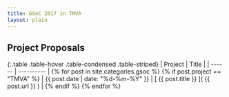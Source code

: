 ```yaml
---
title: GSoC 2017 in TMVA
layout: plain
---
```



## Project Proposals

{:.table .table-hover .table-condensed .table-striped}
| Project   | Title      |
| ------ | ---------- |
{% for post in site.categories.gsoc %} {% if post.project == "TMVA" %} | {{ post.date | date: "%d-%m-%Y" }} | [ {{ post.title }} ]( {{ post.url }} ) |
{% endif %}
{% endfor %}